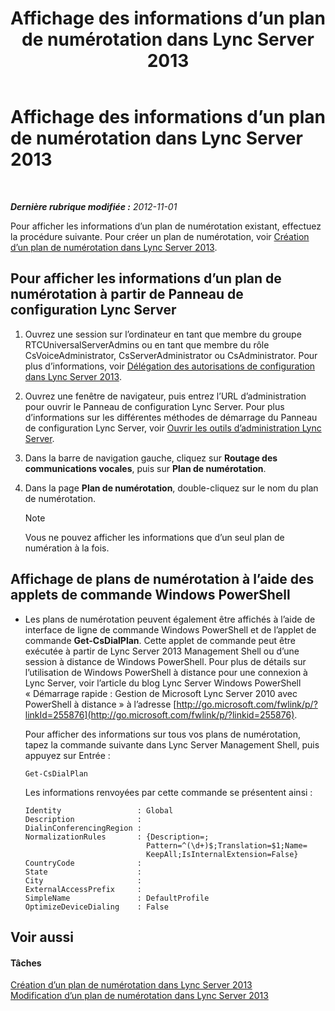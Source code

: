 ﻿---
title: Affichage des informations d’un plan de numérotation dans Lync Server 2013
TOCTitle: Affichage des informations d’un plan de numérotation dans Lync Server 2013
ms:assetid: 25ed0112-a8a7-418a-8c2c-580081be692a
ms:mtpsurl: https://technet.microsoft.com/fr-fr/library/JJ687997(v=OCS.15)
ms:contentKeyID: 49891269
ms.date: 05/20/2016
mtps_version: v=OCS.15
ms.translationtype: HT
---

# Affichage des informations d’un plan de numérotation dans Lync Server 2013

 

_**Dernière rubrique modifiée :** 2012-11-01_

Pour afficher les informations d’un plan de numérotation existant, effectuez la procédure suivante. Pour créer un plan de numérotation, voir [Création d’un plan de numérotation dans Lync Server 2013](lync-server-2013-create-a-dial-plan.md).

## Pour afficher les informations d’un plan de numérotation à partir de Panneau de configuration Lync Server

1.  Ouvrez une session sur l’ordinateur en tant que membre du groupe RTCUniversalServerAdmins ou en tant que membre du rôle CsVoiceAdministrator, CsServerAdministrator ou CsAdministrator. Pour plus d’informations, voir [Délégation des autorisations de configuration dans Lync Server 2013](lync-server-2013-delegate-setup-permissions.md).

2.  Ouvrez une fenêtre de navigateur, puis entrez l’URL d’administration pour ouvrir le Panneau de configuration Lync Server. Pour plus d’informations sur les différentes méthodes de démarrage du Panneau de configuration Lync Server, voir [Ouvrir les outils d’administration Lync Server](lync-server-2013-open-lync-server-administrative-tools.md).

3.  Dans la barre de navigation gauche, cliquez sur **Routage des communications vocales**, puis sur **Plan de numérotation**.

4.  Dans la page **Plan de numérotation**, double-cliquez sur le nom du plan de numérotation.
    
    > [!note]  
    > Vous ne pouvez afficher les informations que d’un seul plan de numération à la fois.

## Affichage de plans de numérotation à l’aide des applets de commande Windows PowerShell

  - Les plans de numérotation peuvent également être affichés à l’aide de interface de ligne de commande Windows PowerShell et de l’applet de commande **Get-CsDialPlan**. Cette applet de commande peut être exécutée à partir de Lync Server 2013 Management Shell ou d’une session à distance de Windows PowerShell. Pour plus de détails sur l’utilisation de Windows PowerShell à distance pour une connexion à Lync Server, voir l’article du blog Lync Server Windows PowerShell « Démarrage rapide : Gestion de Microsoft Lync Server 2010 avec PowerShell à distance » à l’adresse [http://go.microsoft.com/fwlink/p/?linkId=255876](http://go.microsoft.com/fwlink/p/?linkid=255876).
    
    Pour afficher des informations sur tous vos plans de numérotation, tapez la commande suivante dans Lync Server Management Shell, puis appuyez sur Entrée :
    
        Get-CsDialPlan
    
    Les informations renvoyées par cette commande se présentent ainsi :
    
        Identity                 : Global
        Description              :
        DialinConferencingRegion :
        NormalizationRules       : {Description=;
                                   Pattern=^(\d+)$;Translation=$1;Name=
                                   KeepAll;IsInternalExtension=False}
        CountryCode              :
        State                    :
        City                     :
        ExternalAccessPrefix     :
        SimpleName               : DefaultProfile
        OptimizeDeviceDialing    : False

## Voir aussi

#### Tâches

[Création d’un plan de numérotation dans Lync Server 2013](lync-server-2013-create-a-dial-plan.md)  
[Modification d’un plan de numérotation dans Lync Server 2013](lync-server-2013-modify-a-dial-plan.md)

